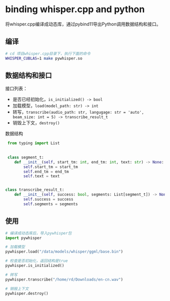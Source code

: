 # binding whisper.cpp and python

将whisper.cpp编译成动态库，通过pybind11导出Python调用数据结构和接口。


## 编译

```bash
# cd 项目whisper.cpp目录下，执行下面的命令
WHISPER_CUBLAS=1 make pywhisper.so
```

## 数据结构和接口

接口列表：
- 是否已经初始化，`is_initialized() -> bool`
- 加载模型，`load(model_path: str) -> int`
- 转写，`transcribe(audio_path: str, langugage: str = 'auto', beam_size: int = 5) -> transcribe_result_t` 
- 销毁上下文，`destroy()`

数据结构

```python
 from typing import List
 
 
 class segment_t:
    def __init__(self, start_tm: int, end_tm: int, text: str) -> None:
        self.start_tm = start_tm
        self.end_tm = end_tm
        self.text = text


class transcribe_result_t:
    def __init__(self, success: bool, segments: List[segment_t]) -> None:
        self.success = success
        self.segments = segments
```

## 使用

```python
# 编译成动态库后，导入pywhisper包
import pywhisper

# 加载模型
pywhisper.load("/data/models/whisper/ggml/base.bin")

# 检查是否初始化，返回结构是true
pywhisper.is_initialized()

# 转写
pywhisper.transcribe("/home/rd/Downloads/en-cn.wav")

# 销毁上下文
pywhisper.destroy()
```